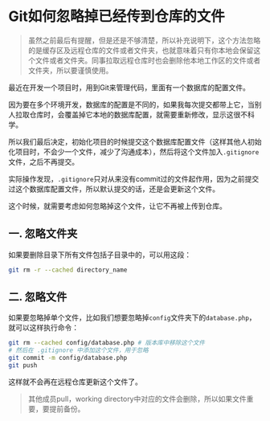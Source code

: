 # Git如何忽略掉已经传到仓库的文件

> 虽然之前最后有提醒，但是还是不够清楚，所以补充说明下，这个方法忽略的是缓存区及远程仓库的文件或者文件夹，也就意味着只有你本地会保留这个文件或者文件夹。同事拉取远程仓库时也会删除他本地工作区的文件或者文件夹，所以要谨慎使用。

最近在开发一个项目时，用到Git来管理代码，里面有一个数据库的配置文件。

因为要在多个环境开发，数据库的配置是不同的，如果我每次提交都带上它，当别人拉取仓库时，会覆盖掉它本地的数据库配置，就需要重新修改，显示这很不科学。

所以我们最后决定，初始化项目的时候提交这个数据库配置文件（这样其他人初始化项目时，不会少一个文件，减少了沟通成本），然后将这个文件加入`.gitignore`文件，之后不再提交。

实际操作发现，`.gitignore`只对从来没有commit过的文件起作用，因为之前提交过这个数据库配置文件，所以默认提交的话，还是会更新这个文件。

这个时候，就需要考虑如何忽略掉这个文件，让它不再被上传到仓库。

## 一. 忽略文件夹

如果要删除目录下所有文件包括子目录中的，可以用这段：

```bash
git rm -r --cached directory_name
```

## 二. 忽略文件

如果要忽略掉单个文件，比如我们想要忽略掉`config`文件夹下的`database.php`，就可以这样执行命令：

``` bash
git rm --cached config/database.php	# 版本库中移除这个文件
# 然后在 .gitignore 中添加这个文件，用于忽略
git commit -m config/database.php
git push
```

这样就不会再在远程仓库更新这个文件了。

> 其他成员pull，working directory中对应的文件会删除，所以如果文件重要，要提前备份。